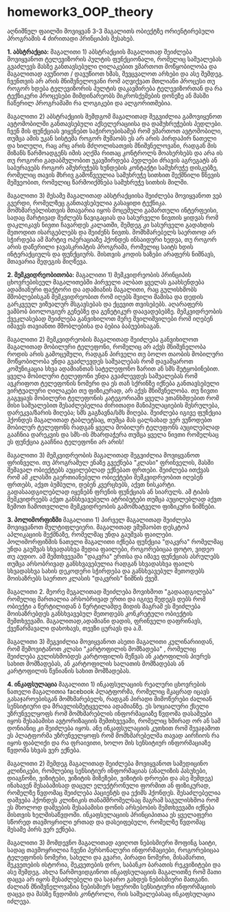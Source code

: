 # homework3_OOP_theory
აღნიშნულ ფაილში მოვიყვან 3-3 მაგალითს ობიექტზე ორიენტირებული პროგრამის 4 ძირითადი პრინციპის შესახებ.

**1. აბსტრაქცია:**
  მაგალითი 1) აბსტრაქციის მაგალითად შეიძლება მოვიყვანოთ ტელევიზორის პულტის ფუნქციონალი, რომელიც საშუალებას გვაძლევს მასზე განთავსებული ღილაკებით ვმართოთ მოწყობილობა და მაგალითად ავუწიოთ / დავუწიოთ ხმას, შევცვალოთ არხები და ასე შემდეგ. ჩვენთვის არ არის მნიშვნელოვანი რომ აღვიქვათ მთლიანი პროცესი თუ როგორ ხდება ტელევიზორის პულტის დაკავშირება ტელევიზორთან და რა ტექნიკური პროცესები მიმდინარეობს მიკროსქემების დონეზე ან მასში ჩაწერილ პროგრამაში რა ლოგიკები და ალგორითმებია.

მაგალითი 2) აბსტრაქციის შემდგომ მაგალითად შეგვიძლია გამოვიყენოთ ავტომობილში განთავსებული აქსელერაციისა და დამუხრუჭების პედლები. ჩვენ მის ფუნქციას ვიყენებთ საჭიროებისამებ რომ ვმართოთ ავტომობილი, თუმცა ამის უკან სისტემა როგორ მუშაობს ეს არ არის პირდაპირ ნათელი და ხილული, რაც არც არის მძღოლისათვის მნიშვნელოვანი, რადგან მის მიზანს წარმოადგენს იმის აღქმა რითაც კონტროლს მოახერხებს და არა ის თუ როგორი გადაბმულობით უკავშირდება პედლები ძრავის აგრეგატს ან საბურავებს როგორ ამუხრუჭებს ხუნდების კონტაქტი სამუხრუჭე დისკებზე, რომელიც თავის მხრივ გამოწვეულია სამუხრუჭე სითხით შექმნილი წნევის მეშვეობით, რომელიც წარმოიქმნება სამუხრუჭე სითხის მილში. 

მაგალითი 3) მესამე მაგალითად აბსტრაქციისა შეიძლება მოვიყვანოთ ვებ გვერდი, რომელზეც განთავსებულია გასაყიდი ტექნიკა. მომხმარებლისთვის მთავარია იყოს მოცემული გამართული ინტერფეისი, სადაც მარტივად შეძლებს ნავიგაციას და სასურველი ნივთის ყიდვას რომ დაკლიკავს ნივთი ჩავარდეს კალათში, შემდეგ კი სასურველი გადახდის მეთოდით ისარგებლებს და შეიძენს ნივთს. მომხმარებელს საერთოდ არ სჭირდება ამ მარტივ ოპერაციაზე ჰქონდეს ინსაიდური ხედვა, თუ როგორ არის დაწერილი ჯავასკრიპტის პროგრამა, რომელიც საიტს ხდის ინტერაქციულს და ფუნქციურს. მისთვის კოდის ხაზები არაფერს ნიშნავს, მთავარია შედეგის მიღწევა.

**2. მემკვიდრეობითობა:**
   მაგალითი 1) მემკვიდრეობის პრინციპის ცხოვრებისეულ მაგალითებში პირველი ალბათ ყველას გაახსენდება ადამიანური ფაქტორი და ადამიანის მაგალითი, რაც გულისხმობს მშობლებისგან მემკვიდრეობით რომ იღებს შვილი მამისა და დედის გარკვეულ ვიზუალურ მსგავსებას და ქცევით თვისებებს. აღარაფერს ვამბობ ბიოლოგიურ გენებზე და გენეტიკურ დაავადებებზე. მემკვიდრეობის ქვეკლასებად შეიძლება განვიხილოთ მერე შვილიშვილები რომ იღებენ იმავეს თავიანთი მშობლებისა და ბებია ბაბუებისაგან.

   მაგალითი 2) მემკვიდრეობის მაგალითად შეიძლება განვიხილოთ მაგალითად მობილური ტელეფონი, რომელიც არ აქვს მნიშვნელობა როდის არის გამოცემული, რადგან პირველი თუ ბოლო თაობის მობილური მოწყობილობა უნდა გვაძლევდეს საშუალებას რომ დავამყაროთ კომუნიკაცია სხვა ადამიანთან სატელეფონო ზარით ან სმს შეტყობინებით. ყველა მობილური ტელეფონი უნდა გვაძლევდეს საშუალებას რომ ავკრიფოთ ტელეფონის ნომერი და ეს თაჩ სქრინზე იქნება განთავსებული ვირტუალური ღილაკები თუ ფიზიკურად, არ აქვს მნიშვნელობა. თუ ნივთი გაგვყავს მობილური ტელეფონის კატეგორიაში ყველა ვთანხმდებით რომ მისი საშუალებით შესაძლებელია ძირითადი მანიპულაციების შესრულება, დარეკვა/ზარის მიღება; სმს გაგზავნა/სმს მიღება. შეიძლება იგივე ფუნქცია ჰქონდეს მაგალითად ტაბლეტსაც, თუმცა მას ცალსახად ვერ ვუწოდებთ მობილურ ტელეფონს რადგან ყველა მობილურ ტელეფონს აუცილებლად გააჩნია დარეკვის და სმს-ის მხარდაჭერა თუმცა ყველა ნივთი რომელსაც ეს ფუნქცია გააჩნია ტელეფონი არ არის!

   მაგალითი 3) მემკვიდრეობის მაგალითად შეგვიძლია მოვიყვანოთ ფრინველი. თუ პროგრამულ ენაზე გვექნება "კლასი" ფრინველის, მასში შემავალ ობიექტებს აუცილებლად ექნებათ ფრთები. შეიძლება ითქვას რომ ამ კლასში გაერთიანებული ობიექტები მემკვიდრეობით იღებენ ფრთებს, აქვთ ბუმბული, დებენ კვერცხებს, აქვთ ნისკარტი. გადასაადგილებლად იყენებნ ფრენის ფუნქციას ან სიარულს. ამ ტიპის მემკვიდრეებს აქვთ განსხვავებული ატრიბუტები თუმცა აუცილებლად აქვთ ზემოთ ჩამოთვლილი მემკვიდრეობის გამომხატველი ფიზიკური ნიშნები.

**3. პოლიმორფიზმი**
   მაგალითი 1) პირველ მაგალითად შეიძლება მოვიყვანოთ მულტიფლეიერი. მაგალითად ვმუშაობთ დესკტოპ აპლიკაციის შექმნაზე, რომელმაც უნდა გაუშვას ფაილები. პოლიმორფიზმის ნათელი მაგალითი იქნება ფუნქცია "დაკვრა" რომელმაც უნდა გაუშვას სხვადასხვა მედია ფაილები, როგორებიცაა ფოტო, ვიდეო თუ აუდიო. ამ შემთხვევაში "დაკვრა" ერთსა და იმავე ფუნქციას ასრულებს თუმცა არსობრივად განსხვავებულია რადგან სხვადასხვა ფაილს სხვადასხვა სახის დეკოდერი სჭირდება და განსხვავებულ მეთოდებს მოისაზრებს საერთო კლასის "დაკვრის" ნიშნის ქვეშ.

   მაგალითი 2. მეორე მეგალითად შეიძლება მოვიხმოთ "გადაადგილება" რომელიც მართალია არსობრივად ერთი და იგივე შედეგს დებს რომ ობიექტი ა წერტილიდან ბ წერტილამდე მიდის მაგრამ ეს შეიძლება მოისაზრებდეს განსხვავებულ მეთოდებს კონკრეტული ობიექტის შემთხვევაში. მაგალითად,ადამიანი დადის, ფრინველი დაფრინავს, ქვეწარმავალი დახოხავს, თევზი ცურავს და ა.შ.

   მაგალითი 3) შეგვიძლია მოვიყვანოთ ასეთი მაგალითი კულინარიიდან, რომ შემოვიტანოთ კლასი "კარტოფილის მომზადება" , რომელიც შეიძლება გულისხმობდეს კარტოფილის შეწვას ან კატოფილის პიურეს სახით მომზადებას, ან კარტოფილის სალათის მომზადებას ან კარტოფილის წვნიანის სახით მომზადებას.

**4. ინკაფსულაცია**
   მაგალითი 1) ინკაფსულაციის რეალური ცხოვრების ნათელი მაგალითია facebook პლატფორმა, რომელიც მკაცრად იცავს გასაჯაროებისგან მომხმარებელს, რადგან პირადი მიმოწერები ძალიან სენსიტიური და მრავლისმეტყველია ადამიანზე. ეს სოციალური ქსელი უზრუნველყოფს რომ მომხმარებლის ინფორმაციაზე წვდომა დასაშვები იყოს შესაბამისი ავტორიზაციის შემთხვევაში, რომელიც ხშირად ორ ან სამ დონიანიც კი შეიძლება იყოს. ანუ ინკაფსულაციის კუთხით რომ შევაჯამოთ ეს პლატფორმა უზრუნველყოფს რომ მომხმარებელმა თავად აირჩიოს რა იყოს ფაბლიქი და რა ფრაივითი, ხოლო მის სენსიტიურ ინფორმაციაზე წვდომა სხვას ვერ ექნება.

   მაგალითი 2) შემდეგ მაგალითად შეიძლება მოვიყვანოთ სამედიცინო კლინიკები, რომლებიც სენსიტიურ ინფორმაციას (ანალიზის პასუხები, დიაგნოზი, ვიზიტები, ვიზიტის მიზეზები, ვიზიტის დროები და ასე შემდეგ) ინახავენ შესაბამისად დაცულ ელექტრონული ფორმით ან ფიზიკურად, რომელზე წვდომაც შეიძლება პაციენტს და ექიმს ჰქონდეს. შესაძლებელია დაშვება ჰქონდეს კლინიკის თანამშრომელსაც მაგრამ საგულისხმოა რომ ეს მხოლოდ დაშვების შესაბამისი დონის არსებობის შემთხვევაში იქნება მისთვის ხელმისაწვდომი. ინკაფსულაციის პრინციპითაა ეს ყველაფერი სწორედ თავმოყრილი ერთად და დასეიფებული, რომელზე წვდომაც მესამე პირს ვერ ექნება.

  მაგალითი 3) მომდევნო მაგალითად ავიღოთ ნებისმიერი შოფინგ საიტი, სადაც თავმოყრილია ჩვენი პერსონალური ინფორმაციები, როგორებიცაა ტელეფონის ნომერი, სახელი და გვარი, პირადი ნომერი, მისამართი, შეკვეთების ისტორია, შეკვეთების დრო, საბანკო ბარათის რეკვიზიტები და ასე შემდეგ. ახლა წარმოვიდგინოთ ინკაფსულაციის მაგალითზე რომ მათი დაცვა არ იყოს შესაძლებელი და საჯარო გახდეს ნებისმიერი მათგანი. ძალიან მნიშვნელოვანია ნებისმიერ სფეროში სენსიტიური ინფორმაციის დაცვა და მასზე წვდომის კონტროლი, რის საშუალებასაც ინკაფსულაცია იძლევა.
